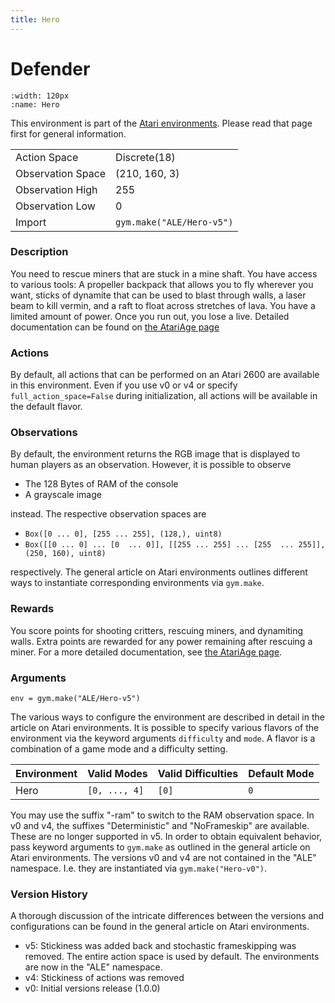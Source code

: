 ```yaml
---
title: Hero
---
```

   
# Defender

```{figure} ../../_static/videos/atari/hero.gif 
:width: 120px
:name: Hero
```

This environment is part of the <a href='..'>Atari environments</a>. Please read that page first for general information.

|                   |                           |
|-------------------|---------------------------|
| Action Space      | Discrete(18)              |
| Observation Space | (210, 160, 3)             |
| Observation High  | 255                       |
| Observation Low   | 0                         |
| Import            | `gym.make("ALE/Hero-v5")` | 

### Description
You need to rescue miners that are stuck in a mine shaft. You have access to various tools: A propeller backpack that
allows you to fly wherever you want, sticks of dynamite that can be used to blast through walls, a laser beam to kill
vermin, and a raft to float across stretches of lava. 
You have a limited amount of power. Once you run out, you lose a live.
Detailed documentation can be found on [the AtariAge page](https://atariage.com/manual_html_page.php?SoftwareLabelID=228)


### Actions
By default, all actions that can be performed on an Atari 2600 are available in this environment.
Even if you use v0 or v4 or specify `full_action_space=False` during initialization, all actions 
will be available in the default flavor.


### Observations
By default, the environment returns the RGB image that is displayed to human players as an observation. However, it is
possible to observe
- The 128 Bytes of RAM of the console
- A grayscale image

instead. The respective observation spaces are
- `Box([0 ... 0], [255 ... 255], (128,), uint8)`
- `Box([[0 ... 0]
 ...
 [0  ... 0]], [[255 ... 255]
 ...
 [255  ... 255]], (250, 160), uint8)
`

respectively. The general article on Atari environments outlines different ways to instantiate corresponding environments
via `gym.make`.

### Rewards
You score points for shooting critters, rescuing miners, and dynamiting walls.
Extra points are rewarded for any power remaining after rescuing a miner.
For a more detailed documentation, see [the AtariAge page](https://atariage.com/manual_html_page.php?SoftwareLabelID=228).


### Arguments

```
env = gym.make("ALE/Hero-v5")
```

The various ways to configure the environment are described in detail in the article on Atari environments.
It is possible to specify various flavors of the environment via the keyword arguments `difficulty` and `mode`. 
A flavor is a combination of a game mode and a difficulty setting.

|      Environment | Valid Modes              | Valid Difficulties | Default Mode  |
|------------------|--------------------------|--------------------|---------------|
| Hero             | `[0, ..., 4]`            | `[0]`                | `0`            |

You may use the suffix "-ram" to switch to the RAM observation space. In v0 and v4, the suffixes "Deterministic" and "NoFrameskip" 
are available. These are no longer supported in v5. In order to obtain equivalent behavior, pass keyword arguments to `gym.make` as outlined in 
the general article on Atari environments.
The versions v0 and v4 are not contained in the "ALE" namespace. I.e. they are instantiated via `gym.make("Hero-v0")`.

### Version History
A thorough discussion of the intricate differences between the versions and configurations can be found in the
general article on Atari environments. 

* v5: Stickiness was added back and stochastic frameskipping was removed. The entire action space is used by default. The environments are now in the "ALE" namespace.
* v4: Stickiness of actions was removed
* v0: Initial versions release (1.0.0)
